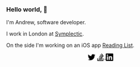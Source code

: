 ### Hello world, 👋
I'm Andrew, software developer. 

I work in London at [Symplectic](https://symplectic.co.uk/).

On the side I'm working on an iOS app [Reading List](https://readinglist.app/).

<p align="center">
<a href="https://twitter.com/AndrewBennet" target="_blank">
  <img align="center" src="https://raw.githubusercontent.com/AndrewBennet/AndrewBennet/master/twitter.svg" alt="Twitter" height="20" width="20" /></a>
<a href="https://stackoverflow.com/users/5513562/andrew-bennet" target="_blank">
  <img align="center" src="https://raw.githubusercontent.com/AndrewBennet/AndrewBennet/master/stackoverflow.svg" alt="StackOverflow" height="20" width="20" />
</a>
<a href="https://www.linkedin.com/in/andrew-bennet/" target="_blank">
  <img align="center" src="https://raw.githubusercontent.com/AndrewBennet/AndrewBennet/master/linkedin.svg" alt="LinkedIn" height="20" width="20" /></a>
</p>

